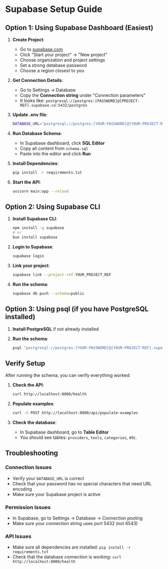 # Supabase Setup Guide

## Option 1: Using Supabase Dashboard (Easiest)

1. **Create Project**:
   - Go to [supabase.com](https://supabase.com)
   - Click "Start your project" → "New project"
   - Choose organization and project settings
   - Set a strong database password
   - Choose a region closest to you

2. **Get Connection Details**:
   - Go to Settings → Database
   - Copy the **Connection string** under "Connection parameters"
   - It looks like: `postgresql://postgres:[PASSWORD]@[PROJECT-REF].supabase.co:5432/postgres`

3. **Update .env file**:
   ```bash
   DATABASE_URL="postgresql://postgres:[YOUR-PASSWORD]@[YOUR-PROJECT-REF].supabase.co:5432/postgres"
   ```

4. **Run Database Schema**:
   - In Supabase dashboard, click **SQL Editor**
   - Copy all content from `schema.sql`
   - Paste into the editor and click **Run**

5. **Install Dependencies**:
   ```bash
   pip install -r requirements.txt
   ```

6. **Start the API**:
   ```bash
   uvicorn main:app --reload
   ```

## Option 2: Using Supabase CLI

1. **Install Supabase CLI**:
   ```bash
   npm install -g supabase
   # or
   bun install supabase
   ```

2. **Login to Supabase**:
   ```bash
   supabase login
   ```

3. **Link your project**:
   ```bash
   supabase link --project-ref YOUR_PROJECT_REF
   ```

4. **Run the schema**:
   ```bash
   supabase db push --schema=public
   ```

## Option 3: Using psql (if you have PostgreSQL installed)

1. **Install PostgreSQL** if not already installed

2. **Run the schema**:
   ```bash
   psql "postgresql://postgres:[YOUR-PASSWORD]@[YOUR-PROJECT-REF].supabase.co:5432/postgres" -f schema.sql
   ```

## Verify Setup

After running the schema, you can verify everything worked:

1. **Check the API**:
   ```bash
   curl http://localhost:8000/health
   ```

2. **Populate examples**:
   ```bash
   curl -X POST http://localhost:8000/api/populate-examples
   ```

3. **Check the database**:
   - In Supabase dashboard, go to **Table Editor**
   - You should see tables: `providers`, `tools`, `categories`, etc.

## Troubleshooting

### Connection Issues
- Verify your `DATABASE_URL` is correct
- Check that your password has no special characters that need URL encoding
- Make sure your Supabase project is active

### Permission Issues
- In Supabase, go to Settings → Database → Connection pooling
- Make sure your connection string uses port 5432 (not 6543)

### API Issues
- Make sure all dependencies are installed: `pip install -r requirements.txt`
- Check that the database connection is working: `curl http://localhost:8000/health`